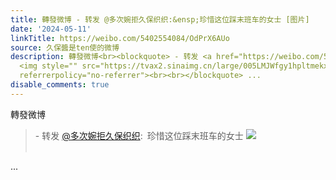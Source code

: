 ```yaml
---
title: 轉發微博 - 转发 @多次婉拒久保织织:&ensp;珍惜这位踩末班车的女士 [图片]
date: '2024-05-11'
linkTitle: https://weibo.com/5402554084/OdPrX6AUo
source: 久保醬是ten使的微博
description: 轉發微博<br><blockquote> - 转发 <a href="https://weibo.com/5286768287" target="_blank">@多次婉拒久保织织</a>: 珍惜这位踩末班车的女士
  <img style="" src="https://tvax2.sinaimg.cn/large/005LMJWfgy1hpltmekx29j31hc0u0djb.jpg"
  referrerpolicy="no-referrer"><br><br></blockquote> ...
disable_comments: true
---
```

轉發微博<br><blockquote> - 转发 <a href="https://weibo.com/5286768287" target="_blank">@多次婉拒久保织织</a>: 珍惜这位踩末班车的女士 <img style="" src="https://tvax2.sinaimg.cn/large/005LMJWfgy1hpltmekx29j31hc0u0djb.jpg" referrerpolicy="no-referrer"><br><br></blockquote> ...